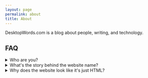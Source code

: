 ```yaml
---
layout: page
permalink: about
title: About
---
```


DesktopWords.com is a blog about people, writing, and technology.

## FAQ

<details>
    <summary>Who are you?</summary>
    <main style="padding: 1rem;">
        <p>Hi! My name is Pablo. I'm a writer and web developer from Las Vegas.</p>
    </main>
</details>

<details>
    <summary>What's the story behind the website name?</summary>
    <main style="padding: 1rem;">
        <p>On Sunday November 24 2024, I wrote on my blog:</p>
        <blockquote>I bought the desktopwords domain from Porkbun for $10.06 this morning.</blockquote>
        <p>During the summer of 2024 I was working on developing a web app for managing the references and links I came across while doing research for my thesis. This app was later repurposed and became a blogging platform in its own right, where "blogging" means "web logging", as in accumulating content from around the web, like a digital scrapbook.</p>
        <p>As time went by, I decided I wanted a space where I could write longform content without the overhead of a "profile" or an online presence defined by my name.</p>
        <p>You know how some people exclusively buy airplane tickets from their computers because it's not a "phone" activity? For me, writing is a desktop activity. I wanted a place where I could publish the type of writing I produce when I sit at my desk. Hence, desktop words. This writing isn't really serious, but it's certainly something I spend more time editing than a quick text message or tweet.</p>
    </main>
</details>

<details>
    <summary>Why does the website look like it's just HTML?</summary>
    <main style="padding: 1rem;">
        <p>I am both a writer and a web developer, and that means I'm someone who loves obsessing over typography, accessibility, fonts, styling, margins, padding... you get the point.</p>
        <p>Most times this is a distraction, as I end up spending too much time tweaking elements and styles on a website rather than writing.</p>
        <p>For this website I'm using a Jekyll theme I developed called <a href="https://cspablocortez.github.io/arrow-jekyll-theme/">Arrow</a>. It features minimal CSS by relying on default browser stylesheets to produce highly readable, responsive websites and blogs. You can learn more about it and check out the source code <a href="https://github.com/cspablocortez/arrow-jekyll-theme">here</a>.</p>
    </main>
</details>


